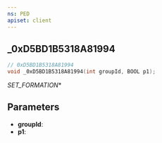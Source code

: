 ```yaml
---
ns: PED
apiset: client
---
```

## _0xD5BD1B5318A81994

```c
// 0xD5BD1B5318A81994
void _0xD5BD1B5318A81994(int groupId, BOOL p1);
```

_SET_FORMATION_*

## Parameters
* **groupId**:
* **p1**: